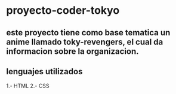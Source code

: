 # proyecto-coder-tokyo
## este proyecto tiene como base tematica un anime llamado toky-revengers, el cual da informacion sobre la organizacion.
## lenguajes utilizados
1.- HTML
2.- CSS
